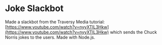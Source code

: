 # Joke Slackbot
Made a slackbot from the Traversy Media tutorial: [https://www.youtube.com/watch?v=nyyXTIL3Hkw](https://www.youtube.com/watch?v=nyyXTIL3Hkw) which sends the Chuck Norris jokes to the users. Made with Node.js.